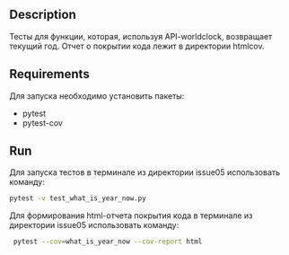 ## Description

Тесты для функции, которая, используя API-worldclock, возвращает текущий год. Отчет о покрытии кода лежит в директории htmlcov.

## Requirements

Для запуска необходимо установить пакеты:

* pytest
* pytest-cov

## Run

Для запуска тестов в терминале из директории issue05 использовать команду:

```bash
pytest -v test_what_is_year_now.py   
```

Для формирования html-отчета покрытия кода в терминале из директории issue05 использовать команду:

```bash
 pytest --cov=what_is_year_now --cov-report html
```
